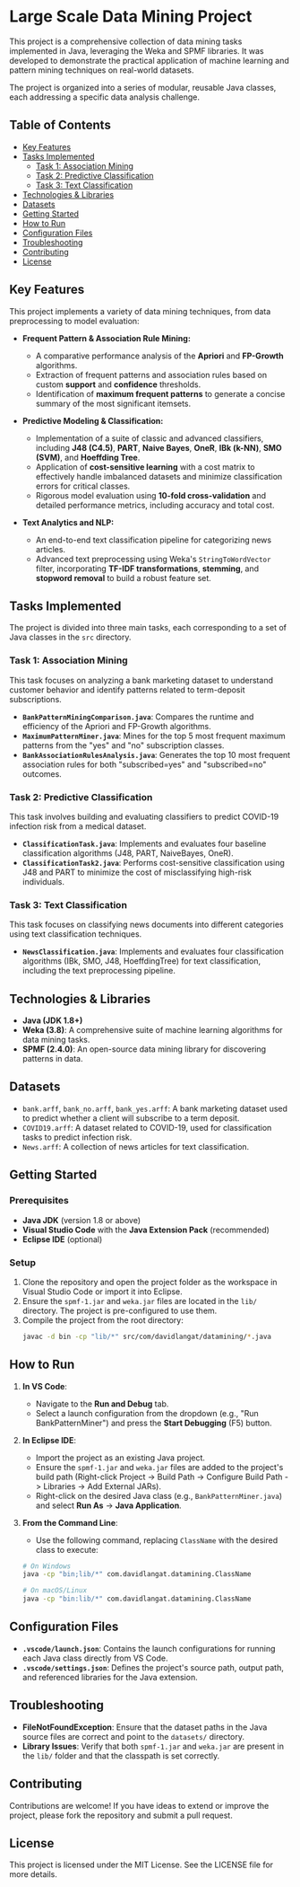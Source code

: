 
# Large Scale Data Mining Project

This project is a comprehensive collection of data mining tasks implemented in Java, leveraging the Weka and SPMF libraries. It was developed to demonstrate the practical application of machine learning and pattern mining techniques on real-world datasets.

The project is organized into a series of modular, reusable Java classes, each addressing a specific data analysis challenge.

## Table of Contents

- [Key Features](#key-features)
- [Tasks Implemented](#tasks-implemented)
  - [Task 1: Association Mining](#task-1-association-mining)
  - [Task 2: Predictive Classification](#task-2-predictive-classification)
  - [Task 3: Text Classification](#task-3-text-classification)
- [Technologies & Libraries](#technologies--libraries)
- [Datasets](#datasets)
- [Getting Started](#getting-started)
- [How to Run](#how-to-run)
- [Configuration Files](#configuration-files)
- [Troubleshooting](#troubleshooting)
- [Contributing](#contributing)
- [License](#license)

## Key Features

This project implements a variety of data mining techniques, from data preprocessing to model evaluation:

*   **Frequent Pattern & Association Rule Mining:**
    *   A comparative performance analysis of the **Apriori** and **FP-Growth** algorithms.
    *   Extraction of frequent patterns and association rules based on custom **support** and **confidence** thresholds.
    *   Identification of **maximum frequent patterns** to generate a concise summary of the most significant itemsets.

*   **Predictive Modeling & Classification:**
    *   Implementation of a suite of classic and advanced classifiers, including **J48 (C4.5)**, **PART**, **Naive Bayes**, **OneR**, **IBk (k-NN)**, **SMO (SVM)**, and **Hoeffding Tree**.
    *   Application of **cost-sensitive learning** with a cost matrix to effectively handle imbalanced datasets and minimize classification errors for critical classes.
    *   Rigorous model evaluation using **10-fold cross-validation** and detailed performance metrics, including accuracy and total cost.

*   **Text Analytics and NLP:**
    *   An end-to-end text classification pipeline for categorizing news articles.
    *   Advanced text preprocessing using Weka's `StringToWordVector` filter, incorporating **TF-IDF transformations**, **stemming**, and **stopword removal** to build a robust feature set.

## Tasks Implemented

The project is divided into three main tasks, each corresponding to a set of Java classes in the `src` directory.

### Task 1: Association Mining

This task focuses on analyzing a bank marketing dataset to understand customer behavior and identify patterns related to term-deposit subscriptions.

*   **`BankPatternMiningComparison.java`**: Compares the runtime and efficiency of the Apriori and FP-Growth algorithms.
*   **`MaximumPatternMiner.java`**: Mines for the top 5 most frequent maximum patterns from the "yes" and "no" subscription classes.
*   **`BankAssociationRulesAnalysis.java`**: Generates the top 10 most frequent association rules for both "subscribed=yes" and "subscribed=no" outcomes.

### Task 2: Predictive Classification

This task involves building and evaluating classifiers to predict COVID-19 infection risk from a medical dataset.

*   **`ClassificationTask.java`**: Implements and evaluates four baseline classification algorithms (J48, PART, NaiveBayes, OneR).
*   **`ClassificationTask2.java`**: Performs cost-sensitive classification using J48 and PART to minimize the cost of misclassifying high-risk individuals.

### Task 3: Text Classification

This task focuses on classifying news documents into different categories using text classification techniques.

*   **`NewsClassification.java`**: Implements and evaluates four classification algorithms (IBk, SMO, J48, HoeffdingTree) for text classification, including the text preprocessing pipeline.

## Technologies & Libraries

*   **Java (JDK 1.8+)**
*   **Weka (3.8)**: A comprehensive suite of machine learning algorithms for data mining tasks.
*   **SPMF (2.4.0)**: An open-source data mining library for discovering patterns in data.

## Datasets

*   `bank.arff`, `bank_no.arff`, `bank_yes.arff`: A bank marketing dataset used to predict whether a client will subscribe to a term deposit.
*   `COVID19.arff`: A dataset related to COVID-19, used for classification tasks to predict infection risk.
*   `News.arff`: A collection of news articles for text classification.

## Getting Started

### Prerequisites

*   **Java JDK** (version 1.8 or above)
*   **Visual Studio Code** with the **Java Extension Pack** (recommended)
*   **Eclipse IDE** (optional)

### Setup

1.  Clone the repository and open the project folder as the workspace in Visual Studio Code or import it into Eclipse.
2.  Ensure the `spmf-1.jar` and `weka.jar` files are located in the `lib/` directory. The project is pre-configured to use them.
3.  Compile the project from the root directory:
    ```bash
    javac -d bin -cp "lib/*" src/com/davidlangat/datamining/*.java
    ```

## How to Run

1.  **In VS Code**:
    *   Navigate to the **Run and Debug** tab.
    *   Select a launch configuration from the dropdown (e.g., "Run BankPatternMiner") and press the **Start Debugging** (F5) button.

2.  **In Eclipse IDE**:
    *   Import the project as an existing Java project.
    *   Ensure the `spmf-1.jar` and `weka.jar` files are added to the project's build path (Right-click Project -> Build Path -> Configure Build Path -> Libraries -> Add External JARs).
    *   Right-click on the desired Java class (e.g., `BankPatternMiner.java`) and select **Run As** -> **Java Application**.

3.  **From the Command Line**:
    *   Use the following command, replacing `ClassName` with the desired class to execute:
    ```bash
    # On Windows
    java -cp "bin;lib/*" com.davidlangat.datamining.ClassName

    # On macOS/Linux
    java -cp "bin:lib/*" com.davidlangat.datamining.ClassName
    ```

## Configuration Files

*   **`.vscode/launch.json`**: Contains the launch configurations for running each Java class directly from VS Code.
*   **`.vscode/settings.json`**: Defines the project's source path, output path, and referenced libraries for the Java extension.

## Troubleshooting

*   **FileNotFoundException**: Ensure that the dataset paths in the Java source files are correct and point to the `datasets/` directory.
*   **Library Issues**: Verify that both `spmf-1.jar` and `weka.jar` are present in the `lib/` folder and that the classpath is set correctly.

## Contributing

Contributions are welcome! If you have ideas to extend or improve the project, please fork the repository and submit a pull request.

## License

This project is licensed under the MIT License. See the LICENSE file for more details.
